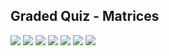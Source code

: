 ## Graded Quiz - Matrices


![](/C1/w1/q1/ss1.png)
![](/C1/w1/q1/ss2.png)
![](/C1/w1/q1/ss3.png)
![](/C1/w1/q1/ss4.png)
![](/C1/w1/q1/ss5.png)
![](/C1/w1/q1/ss6.png)
![](/C1/w1/q1/ss7.png)